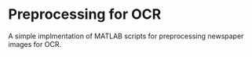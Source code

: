 # Preprocessing for OCR
A simple implmentation of MATLAB scripts for preprocessing newspaper images for OCR.
